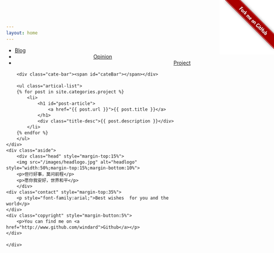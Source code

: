 ```yaml
---
layout: home
---
```


<div class="index-content project">
    <div class="section">
        <ul class="artical-cate">
            <li><a href="/"><span>Blog</span></a></li>
            <li style="text-align:center"><a href="/opinion"><span>Opinion</span></a></li>
            <li class="on" style="text-align:right"><a href="/project"><span>Project</span></a></li>
        </ul>

        <div class="cate-bar"><span id="cateBar"></span></div>

        <ul class="artical-list">
        {% for post in site.categories.project %}
            <li>
                <h1 id="post-article">
                    <a href="{{ post.url }}">{{ post.title }}</a>
                </h1>
                <div class="title-desc">{{ post.description }}</div>
            </li>
        {% endfor %}
        </ul>
    </div>
    <div class="aside">
        <div class="head" style="margin-top:15%">
        <img src="/images/headlogo.jpg" alt="headlogo" style="width:50%;margin-top:15%;margin-bottom:10%">
        <p>但行好事，莫问前程</p>
        <p>愿你我安好，世界和平</p>
        </div>
    <div class="contact" style="margin-top:35%">
        <p style="font-family:arial;">Best wishes  for you and the world</p>
    </div>
    <div class="copyright" style="margin-button:5%">
        <p>You can find me on <a href="http://www.github.com/windard">Github</a></p>
    </div>

    </div>
</div>

<a href="https://github.com/windard" class="forkme"><img id="github_url"  style="position: absolute; top: 0; right: 0; border: 0;" src="/images/forkme_right_red_aa0000.png" alt="Fork me on GitHub" /></a>
